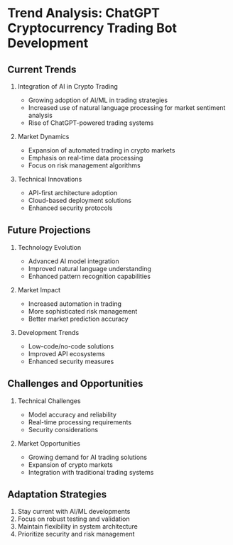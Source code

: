 # Trend Analysis: ChatGPT Cryptocurrency Trading Bot Development

## Current Trends

1. Integration of AI in Crypto Trading
   - Growing adoption of AI/ML in trading strategies
   - Increased use of natural language processing for market sentiment analysis
   - Rise of ChatGPT-powered trading systems

2. Market Dynamics
   - Expansion of automated trading in crypto markets
   - Emphasis on real-time data processing
   - Focus on risk management algorithms

3. Technical Innovations
   - API-first architecture adoption
   - Cloud-based deployment solutions
   - Enhanced security protocols

## Future Projections

1. Technology Evolution
   - Advanced AI model integration
   - Improved natural language understanding
   - Enhanced pattern recognition capabilities

2. Market Impact
   - Increased automation in trading
   - More sophisticated risk management
   - Better market prediction accuracy

3. Development Trends
   - Low-code/no-code solutions
   - Improved API ecosystems
   - Enhanced security measures

## Challenges and Opportunities

1. Technical Challenges
   - Model accuracy and reliability
   - Real-time processing requirements
   - Security considerations

2. Market Opportunities
   - Growing demand for AI trading solutions
   - Expansion of crypto markets
   - Integration with traditional trading systems

## Adaptation Strategies

1. Stay current with AI/ML developments
2. Focus on robust testing and validation
3. Maintain flexibility in system architecture
4. Prioritize security and risk management